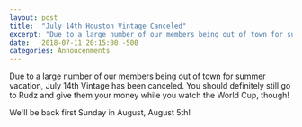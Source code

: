 ```yaml
---
layout: post
title:  "July 14th Houston Vintage Canceled"
excerpt: "Due to a large number of our members being out of town for summer vacation, July 14th Vintage has been canceled."
date:   2018-07-11 20:15:00 -500
categories: Annoucenments
---
```


Due to a large number of our members being out of town for summer vacation, July 14th Vintage has been canceled. You should definitely still go to Rudz and give them your money while you watch the World Cup, though!

We'll be back first Sunday in August, August 5th!
